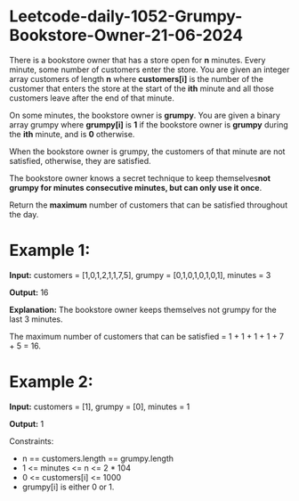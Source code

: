 # Leetcode-daily-1052-Grumpy-Bookstore-Owner-21-06-2024
There is a bookstore owner that has a store open for **n** minutes. Every minute, some number of customers enter the store. You are given an integer array customers of length **n** where **customers[i]** is the number of the customer that enters the store at the start of the **ith** minute and all those customers leave after the end of that minute.

On some minutes, the bookstore owner is **grumpy**. You are given a binary array grumpy where **grumpy[i]** is **1** if the bookstore owner is **grumpy** during the **ith** minute, and is **0** otherwise.

When the bookstore owner is grumpy, the customers of that minute are not satisfied, otherwise, they are satisfied.

The bookstore owner knows a secret technique to keep themselves**not grumpy for minutes consecutive minutes, but can only use it once**.

Return the **maximum** number of customers that can be satisfied throughout the day.

 

# Example 1:

**Input:** customers = [1,0,1,2,1,1,7,5], grumpy = [0,1,0,1,0,1,0,1], minutes = 3

**Output:** 16

**Explanation:** The bookstore owner keeps themselves not grumpy for the last 3 minutes. 

The maximum number of customers that can be satisfied = 1 + 1 + 1 + 1 + 7 + 5 = 16.
# Example 2:

**Input:** customers = [1], grumpy = [0], minutes = 1

**Output:** 1
 

Constraints:

- n == customers.length == grumpy.length
- 1 <= minutes <= n <= 2 * 104
- 0 <= customers[i] <= 1000
- grumpy[i] is either 0 or 1.
